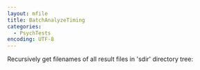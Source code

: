 ```yaml
---
layout: mfile
title: BatchAnalyzeTiming
categories:
  - PsychTests
encoding: UTF-8
---
```


Recursively get filenames of all result files in 'sdir' directory tree: